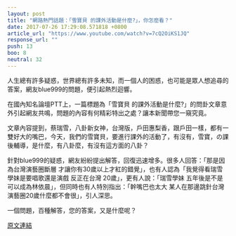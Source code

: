 ```yaml
---
layout: post
title: "網路熱門話題：「雪寶貝 的課外活動是什麼?」，你怎麼看？"
date: 2017-07-26 17:29:08.571818 +0800
article_url: "https://www.youtube.com/watch?v=7cQ2OiKS1JQ"
response_url: ""
push: 13
boo: 8
neutral: 32
---
```


人生總有許多疑惑，世界總有許多未知，而一個人的困惑，也可能是眾人想追尋的答案，網友blue999的問題，便引起熱烈迴響。

在國內知名論壇PTT上，一篇標題為「雪寶貝 的課外活動是什麼?」的問卦文章意外引起網友共鳴，問題的內容有何精彩特出之處？讓本新聞帶您一窺究竟。

文章內容提到，蔡瑞雪，八卦新女神，台灣版，戶田惠梨香，跟戶田一樣，都有一雙好大的嘴巴，今天，我們的雪寶貝，要進行課外的活動了，有沒有，雪寶，の課後輔導，是什麼，有八卦麼，有沒有這方面的八卦？

針對blue999的疑惑，網友紛紛提出解答，回復迅速增多。很多人回答：「那是因為台灣演藝圈斷層 才讓你有30歲以上才紅的錯覺」，也有人認為「我覺得看瑞雪學妹是要唱歌還是演戲 反正在台灣 20歲」，更有人說：「瑞雪學妹 五年後是不是可以成為林依晨」，但同時也有人特別指出：「幹嘴巴也太大 某人在那邊跳針台灣演藝圈20歲什麼都不會很」，引人深思。

一個問題，百種解答，您的答案，又是什麼呢？

<a href = "https://www.ptt.cc/bbs/Gossiping/M.1501050156.A.EE5.html">原文連結</a>

